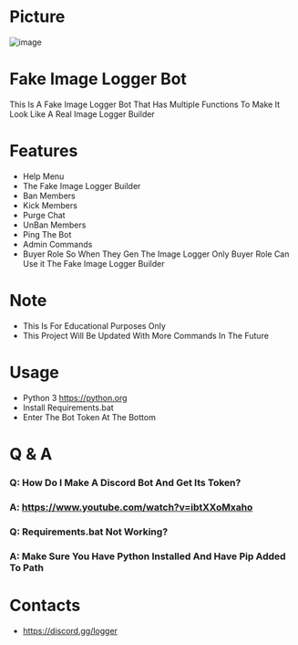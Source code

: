 # Picture
![image](https://user-images.githubusercontent.com/106576578/181426474-71a2eaf7-efae-4a94-b7d9-56e56fb639a2.png)

# Fake Image Logger Bot
This Is A  Fake Image Logger Bot That Has Multiple Functions
To Make It Look Like A Real Image Logger Builder

# Features
- Help Menu
- The Fake Image Logger Builder
- Ban Members
- Kick Members
- Purge Chat
- UnBan Members
- Ping The Bot
- Admin Commands
- Buyer Role So When They Gen The Image Logger Only Buyer Role Can Use it The Fake Image Logger Builder

# Note
- This Is For Educational Purposes Only 
- This Project Will Be Updated With More Commands In The Future

# Usage
- Python 3  https://python.org
- Install Requirements.bat
- Enter The Bot Token At The Bottom

# Q & A
### Q: How Do I Make A Discord Bot And Get Its Token?
### A: https://www.youtube.com/watch?v=ibtXXoMxaho
### Q: Requirements.bat Not Working?
### A: Make Sure You Have Python Installed And Have Pip Added To Path

# Contacts
- https://discord.gg/logger
